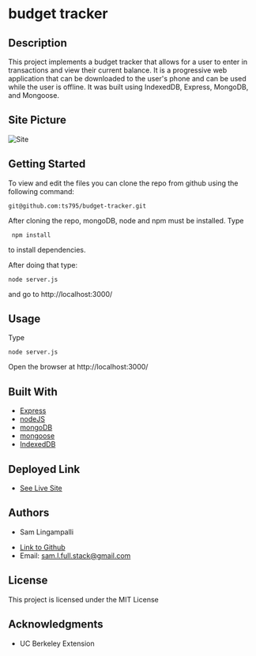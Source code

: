 # budget tracker
## Description

This project implements a budget tracker that allows for a user to enter in transactions and view their current balance. It is a progressive web application that can be downloaded to the user's phone and can be used while the user is offline. It was built using IndexedDB, Express, MongoDB, and Mongoose.

## Site Picture
![Site](./budget-tracker.gif)

## Getting Started

To view and edit the files you can clone the repo from github using the following command:

```
git@github.com:ts795/budget-tracker.git
```

After cloning the repo, mongoDB, node and npm must be installed. Type
```
 npm install
```
to install dependencies.

After doing that type:

```
node server.js 
```

and go to http://localhost:3000/


## Usage

Type 
```
node server.js 
```
Open the browser at http://localhost:3000/

## Built With

* [Express](https://expressjs.com/)
* [nodeJS](https://nodejs.org/en/)
* [mongoDB](https://www.mongodb.com/)
* [mongoose](https://mongoosejs.com/)
* [IndexedDB](https://developer.mozilla.org/en-US/docs/Web/API/IndexedDB_API)

## Deployed Link

* [See Live Site](https://safe-cove-93370.herokuapp.com/)

## Authors

* Sam Lingampalli 

- [Link to Github](https://github.com/ts795)
- Email: sam.l.full.stack@gmail.com


## License

This project is licensed under the MIT License 

## Acknowledgments

* UC Berkeley Extension